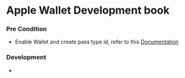 # Apple Wallet Development book

### Pre Condition
- Enable Wallet and create pass type id, refer to this [Documentation](https://developer.apple.com/documentation/walletpasses/building_a_pass)

### Development
- 
